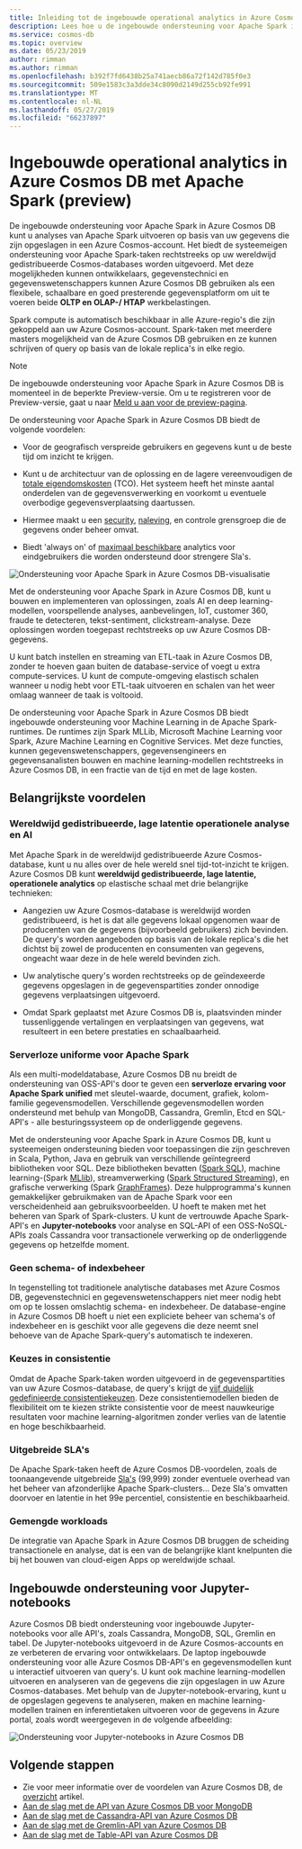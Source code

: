 ```yaml
---
title: Inleiding tot de ingebouwde operational analytics in Azure Cosmos DB met Apache Spark
description: Lees hoe u de ingebouwde ondersteuning voor Apache Spark in Azure Cosmos DB kunt gebruiken om uit te voeren operationele analyse en AI
ms.service: cosmos-db
ms.topic: overview
ms.date: 05/23/2019
author: rimman
ms.author: rimman
ms.openlocfilehash: b392f7fd6438b25a741aecb86a72f142d785f0e3
ms.sourcegitcommit: 509e1583c3a3dde34c8090d2149d255cb92fe991
ms.translationtype: MT
ms.contentlocale: nl-NL
ms.lasthandoff: 05/27/2019
ms.locfileid: "66237897"
---
```

# <a name="built-in-operational-analytics-in-azure-cosmos-db-with-apache-spark-preview"></a>Ingebouwde operational analytics in Azure Cosmos DB met Apache Spark (preview) 

De ingebouwde ondersteuning voor Apache Spark in Azure Cosmos DB kunt u analyses van Apache Spark uitvoeren op basis van uw gegevens die zijn opgeslagen in een Azure Cosmos-account. Het biedt de systeemeigen ondersteuning voor Apache Spark-taken rechtstreeks op uw wereldwijd gedistribueerde Cosmos-databases worden uitgevoerd. Met deze mogelijkheden kunnen ontwikkelaars, gegevenstechnici en gegevenswetenschappers kunnen Azure Cosmos DB gebruiken als een flexibele, schaalbare en goed presterende gegevensplatform om uit te voeren beide **OLTP en OLAP-/ HTAP** werkbelastingen. 

Spark compute is automatisch beschikbaar in alle Azure-regio's die zijn gekoppeld aan uw Azure Cosmos-account. Spark-taken met meerdere masters mogelijkheid van de Azure Cosmos DB gebruiken en ze kunnen schrijven of query op basis van de lokale replica's in elke regio. 

> [!NOTE]
> De ingebouwde ondersteuning voor Apache Spark in Azure Cosmos DB is momenteel in de beperkte Preview-versie. Om u te registreren voor de Preview-versie, gaat u naar [Meld u aan voor de preview-pagina](https://portal.azure.com/?feature.customportal=false#create/Microsoft.DocumentDB). 

De ondersteuning voor Apache Spark in Azure Cosmos DB biedt de volgende voordelen:

* Voor de geografisch verspreide gebruikers en gegevens kunt u de beste tijd om inzicht te krijgen.

* Kunt u de architectuur van de oplossing en de lagere vereenvoudigen de [totale eigendomskosten](total-cost-ownership.md) (TCO). Het systeem heeft het minste aantal onderdelen van de gegevensverwerking en voorkomt u eventuele overbodige gegevensverplaatsing daartussen.

* Hiermee maakt u een [security](secure-access-to-data.md), [naleving](compliance.md), en controle grensgroep die de gegevens onder beheer omvat.

* Biedt 'always on' of [maximaal beschikbare](high-availability.md) analytics voor eindgebruikers die worden ondersteund door strengere Sla's.

![Ondersteuning voor Apache Spark in Azure Cosmos DB-visualisatie](./media/spark-api-introduction/spark-api-visualization.png)
 
Met de ondersteuning voor Apache Spark in Azure Cosmos DB, kunt u bouwen en implementeren van oplossingen, zoals AI en deep learning-modellen, voorspellende analyses, aanbevelingen, IoT, customer 360, fraude te detecteren, tekst-sentiment, clickstream-analyse. Deze oplossingen worden toegepast rechtstreeks op uw Azure Cosmos DB-gegevens.

U kunt batch instellen en streaming van ETL-taak in Azure Cosmos DB, zonder te hoeven gaan buiten de database-service of voegt u extra compute-services. U kunt de compute-omgeving elastisch schalen wanneer u nodig hebt voor ETL-taak uitvoeren en schalen van het weer omlaag wanneer de taak is voltooid.

De ondersteuning voor Apache Spark in Azure Cosmos DB biedt ingebouwde ondersteuning voor Machine Learning in de Apache Spark-runtimes. De runtimes zijn Spark MLLib, Microsoft Machine Learning voor Spark, Azure Machine Learning en Cognitive Services. Met deze functies, kunnen gegevenswetenschappers, gegevensengineers en gegevensanalisten bouwen en machine learning-modellen rechtstreeks in Azure Cosmos DB, in een fractie van de tijd en met de lage kosten.


## <a name="key-benefits"></a>Belangrijkste voordelen

### <a name="globally-distributed-low-latency-operational-analytics-and-ai"></a>Wereldwijd gedistribueerde, lage latentie operationele analyse en AI

Met Apache Spark in de wereldwijd gedistribueerde Azure Cosmos-database, kunt u nu alles over de hele wereld snel tijd-tot-inzicht te krijgen. Azure Cosmos DB kunt **wereldwijd gedistribueerde, lage latentie, operationele analytics** op elastische schaal met drie belangrijke technieken:

* Aangezien uw Azure Cosmos-database is wereldwijd worden gedistribueerd, is het is dat alle gegevens lokaal opgenomen waar de producenten van de gegevens (bijvoorbeeld gebruikers) zich bevinden. De query's worden aangeboden op basis van de lokale replica's die het dichtst bij zowel de producenten en consumenten van gegevens, ongeacht waar deze in de hele wereld bevinden zich. 

* Uw analytische query's worden rechtstreeks op de geïndexeerde gegevens opgeslagen in de gegevenspartities zonder onnodige gegevens verplaatsingen uitgevoerd. 

* Omdat Spark geplaatst met Azure Cosmos DB is, plaatsvinden minder tussenliggende vertalingen en verplaatsingen van gegevens, wat resulteert in een betere prestaties en schaalbaarheid.

### <a name="unified-serverless-experience-for-apache-spark"></a>Serverloze uniforme voor Apache Spark

Als een multi-modeldatabase, Azure Cosmos DB nu breidt de ondersteuning van OSS-API's door te geven een **serverloze ervaring voor Apache Spark unified** met sleutel-waarde, document, grafiek, kolom-familie gegevensmodellen. Verschillende gegevensmodellen worden ondersteund met behulp van MongoDB, Cassandra, Gremlin, Etcd en SQL-API's - alle besturingssysteem op de onderliggende gegevens. 

Met de ondersteuning voor Apache Spark in Azure Cosmos DB, kunt u systeemeigen ondersteuning bieden voor toepassingen die zijn geschreven in Scala, Python, Java en gebruik van verschillende geïntegreerd bibliotheken voor SQL. Deze bibliotheken bevatten ([Spark SQL](https://spark.apache.org/sql/)), machine learning-(Spark [MLlib](https://spark.apache.org/mllib/)), streamverwerking ([Spark Structured Streaming](https://spark.apache.org/streaming/)), en grafische verwerking (Spark [GraphFrames]( https://docs.databricks.com/spark/latest/graph-analysis/graphframes/user-guide-python.html)). Deze hulpprogramma's kunnen gemakkelijker gebruikmaken van de Apache Spark voor een verscheidenheid aan gebruiksvoorbeelden. U hoeft te maken met het beheren van Spark of Spark-clusters. U kunt de vertrouwde Apache Spark-API's en **Jupyter-notebooks** voor analyse en SQL-API of een OSS-NoSQL-APIs zoals Cassandra voor transactionele verwerking op de onderliggende gegevens op hetzelfde moment.

### <a name="no-schema-or-index-management"></a>Geen schema- of indexbeheer

In tegenstelling tot traditionele analytische databases met Azure Cosmos DB, gegevenstechnici en gegevenswetenschappers niet meer nodig hebt om op te lossen omslachtig schema- en indexbeheer. De database-engine in Azure Cosmos DB hoeft u niet een expliciete beheer van schema's of indexbeheer en is geschikt voor alle gegevens die deze neemt snel behoeve van de Apache Spark-query's automatisch te indexeren. 

### <a name="consistency-choices"></a>Keuzes in consistentie

Omdat de Apache Spark-taken worden uitgevoerd in de gegevenspartities van uw Azure Cosmos-database, de query's krijgt de [vijf duidelijk gedefinieerde consistentiekeuzen](consistency-levels.md). Deze consistentiemodellen bieden de flexibiliteit om te kiezen strikte consistentie voor de meest nauwkeurige resultaten voor machine learning-algoritmen zonder verlies van de latentie en hoge beschikbaarheid. 

### <a name="comprehensive-slas"></a>Uitgebreide SLA's

De Apache Spark-taken heeft de Azure Cosmos DB-voordelen, zoals de toonaangevende uitgebreide [Sla's](https://azure.microsoft.com/support/legal/sla/documentdb/v1_1/) (99,999) zonder eventuele overhead van het beheer van afzonderlijke Apache Spark-clusters... Deze Sla's omvatten doorvoer en latentie in het 99e percentiel, consistentie en beschikbaarheid. 

### <a name="mixed-workloads"></a>Gemengde workloads

De integratie van Apache Spark in Azure Cosmos DB bruggen de scheiding transactionele en analyse, dat is een van de belangrijke klant knelpunten die bij het bouwen van cloud-eigen Apps op wereldwijde schaal. 

## <a name="built-in-jupyter-notebooks-support"></a>Ingebouwde ondersteuning voor Jupyter-notebooks

Azure Cosmos DB biedt ondersteuning voor ingebouwde Jupyter-notebooks voor alle API's, zoals Cassandra, MongoDB, SQL, Gremlin en tabel. De Jupyter-notebooks uitgevoerd in de Azure Cosmos-accounts en ze verbeteren de ervaring voor ontwikkelaars. De laptop ingebouwde ondersteuning voor alle Azure Cosmos DB-API's en gegevensmodellen kunt u interactief uitvoeren van query's. U kunt ook machine learning-modellen uitvoeren en analyseren van de gegevens die zijn opgeslagen in uw Azure Cosmos-databases. Met behulp van de Jupyter-notebook-ervaring, kunt u de opgeslagen gegevens te analyseren, maken en machine learning-modellen trainen en inferentietaken uitvoeren voor de gegevens in Azure portal, zoals wordt weergegeven in de volgende afbeelding:

![Ondersteuning voor Jupyter-notebooks in Azure Cosmos DB](./media/spark-api-introduction/jupyter-notebooks-portal.png)

## <a name="next-steps"></a>Volgende stappen

* Zie voor meer informatie over de voordelen van Azure Cosmos DB, de [overzicht](introduction.md) artikel.
* [Aan de slag met de API van Azure Cosmos DB voor MongoDB](mongodb-introduction.md)
* [Aan de slag met de Cassandra-API van Azure Cosmos DB](cassandra-introduction.md)
* [Aan de slag met de Gremlin-API van Azure Cosmos DB](graph-introduction.md)
* [Aan de slag met de Table-API van Azure Cosmos DB](table-introduction.md)




